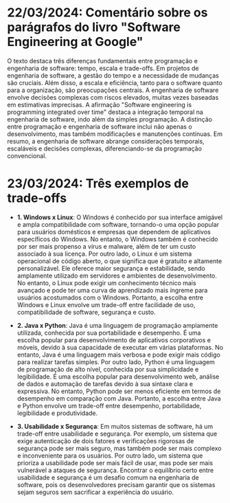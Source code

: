 # 22/03/2024: Comentário sobre os parágrafos do livro "Software Engineering at Google"

O texto destaca três diferenças fundamentais entre programação e engenharia de software: tempo, escala e trade-offs. Em projetos de engenharia de software, a gestão do tempo e a necessidade de mudanças são cruciais. Além disso, a escala e eficiência, tanto para o software quanto para a organização, são preocupações centrais. A engenharia de software envolve decisões complexas com riscos elevados, muitas vezes baseadas em estimativas imprecisas. A afirmação "Software engineering is programming integrated over time" destaca a integração temporal na engenharia de software, indo além da simples programação. A distinção entre programação e engenharia de software inclui não apenas o desenvolvimento, mas também modificações e manutenções contínuas. Em resumo, a engenharia de software abrange considerações temporais, escaláveis e decisões complexas, diferenciando-se da programação convencional.

# 23/03/2024: Três exemplos de trade-offs

-   **1. Windows x Linux**: O Windows é conhecido por sua interface amigável e ampla compatibilidade com software, tornando-o uma opção popular para usuários domésticos e empresas que dependem de aplicativos específicos do Windows. No entanto, o Windows também é conhecido por ser mais propenso a vírus e malware, além de ter um custo associado à sua licença. Por outro lado, o Linux é um sistema operacional de código aberto, o que significa que é gratuito e altamente personalizável. Ele oferece maior segurança e estabilidade, sendo amplamente utilizado em servidores e ambientes de desenvolvimento. No entanto, o Linux pode exigir um conhecimento técnico mais avançado e pode ter uma curva de aprendizado mais íngreme para usuários acostumados com o Windows. Portanto, a escolha entre Windows e Linux envolve um trade-off entre facilidade de uso, compatibilidade de software, segurança e custo.

-   **2. Java x Python**: Java é uma linguagem de programação amplamente utilizada, conhecida por sua portabilidade e desempenho. É uma escolha popular para desenvolvimento de aplicativos corporativos e móveis, devido à sua capacidade de executar em várias plataformas. No entanto, Java é uma linguagem mais verbosa e pode exigir mais código para realizar tarefas simples. Por outro lado, Python é uma linguagem de programação de alto nível, conhecida por sua simplicidade e legibilidade. É uma escolha popular para desenvolvimento web, análise de dados e automação de tarefas devido à sua sintaxe clara e expressiva. No entanto, Python pode ser menos eficiente em termos de desempenho em comparação com Java. Portanto, a escolha entre Java e Python envolve um trade-off entre desempenho, portabilidade, legibilidade e produtividade.

-   **3. Usabilidade x Segurança**: Em muitos sistemas de software, há um trade-off entre usabilidade e segurança. Por exemplo, um sistema que exige autenticação de dois fatores e verificações rigorosas de segurança pode ser mais seguro, mas também pode ser mais complexo e inconveniente para os usuários. Por outro lado, um sistema que prioriza a usabilidade pode ser mais fácil de usar, mas pode ser mais vulnerável a ataques de segurança. Encontrar o equilíbrio certo entre usabilidade e segurança é um desafio comum na engenharia de software, pois os desenvolvedores precisam garantir que os sistemas sejam seguros sem sacrificar a experiência do usuário.
